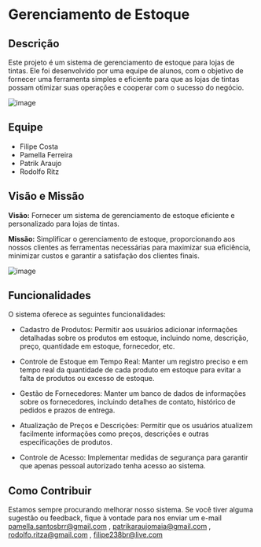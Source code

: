 <!DOCTYPE html>
</head>
<body>

# Gerenciamento de Estoque

## Descrição

Este projeto é um sistema de gerenciamento de estoque para lojas de tintas. Ele foi desenvolvido por uma equipe de alunos, com o objetivo de fornecer uma ferramenta simples e eficiente para que as lojas de tintas possam otimizar suas operações e cooperar com o sucesso do negócio.

![image](https://github.com/Controle-de-estoque-Grupo-6-Trabalho-A3/.github/assets/132380444/bdc28210-d80b-44cc-8d18-80cb1063893c)


## Equipe

- Filipe Costa
- Pamella Ferreira
- Patrik Araujo
- Rodolfo Ritz


## Visão e Missão

**Visão:** Fornecer um sistema de gerenciamento de estoque eficiente e personalizado para lojas de tintas.

**Missão:** Simplificar o gerenciamento de estoque, proporcionando aos nossos clientes as ferramentas necessárias para maximizar sua eficiência, minimizar custos e garantir a satisfação dos clientes finais.

![image](https://github.com/Controle-de-estoque-Grupo-6-Trabalho-A3/.github/assets/132380444/7a446d97-c9cc-4a61-b7ca-cdd49a0ce5e3)

## Funcionalidades

O sistema oferece as seguintes funcionalidades:
  - Cadastro de Produtos: Permitir aos usuários adicionar informações detalhadas sobre os produtos em estoque, incluindo nome, descrição, preço, quantidade em estoque, fornecedor, etc.

  - Controle de Estoque em Tempo Real: Manter um registro preciso e em tempo real da quantidade de cada produto em estoque para evitar a falta de produtos ou excesso de estoque.

  - Gestão de Fornecedores: Manter um banco de dados de informações sobre os fornecedores, incluindo detalhes de contato, histórico de pedidos e prazos de entrega.

  - Atualização de Preços e Descrições: Permitir que os usuários atualizem facilmente informações como preços, descrições e outras especificações de produtos.

  - Controle de Acesso: Implementar medidas de segurança para garantir que apenas pessoal autorizado tenha acesso ao sistema.

  
## Como Contribuir

Estamos sempre procurando melhorar nosso sistema. Se você tiver alguma sugestão ou feedback, fique à vontade para nos enviar um e-mail pamella.santosbrr@gmail.com , patrikaraujomaia@gmail.com , rodolfo.ritza@gmail.com , filipe238br@live.com 
